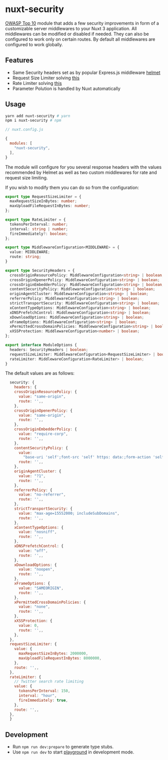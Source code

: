 # nuxt-security

[OWASP Top 10](https://cheatsheetseries.owasp.org/cheatsheets/Nodejs_Security_Cheat_Sheet.html#nodejs-security-cheat-sheet) module that adds a few security improvements in form of a customizable server middlewares to your Nuxt 3 application. All middlewares can be modified or disabled if needed. They can also be configured to work only on certain routes. By default all middlewares are configured to work globally.

## Features

* Same Security headers set as by popular Express.js middleware [helmet](https://helmetjs.github.io/)
* Request Size Limiter solving [this](https://cheatsheetseries.owasp.org/cheatsheets/Nodejs_Security_Cheat_Sheet.html#set-request-size-limits)
* Rate Limiter solving [this](https://cheatsheetseries.owasp.org/cheatsheets/Nodejs_Security_Cheat_Sheet.html#take-precautions-against-brute-forcing)
* Parameter Polution is handled by Nuxt automatically

## Usage

```sh
yarn add nuxt-security # yarn
npm i nuxt-security # npm
```

```javascript
// nuxt.config.js

{
  modules: [
    "nuxt-security",
  ],
}
```

The module will configure for you several response headers with the values recommended by Helmet as well as two custom middlewares for rate and request size limiting.

If you wish to modify them you can do so from the configuration:

```ts
export type RequestSizeLimiter = {
  maxRequestSizeInBytes: number;
  maxUploadFileRequestInBytes: number;
};

export type RateLimiter = {
  tokensPerInterval: number;
  interval: string | number;
  fireImmediately?: boolean;
};

export type MiddlewareConfiguration<MIDDLEWARE> = {
  value: MIDDLEWARE;
  route: string;
}

export type SecurityHeaders = {
  crossOriginResourcePolicy: MiddlewareConfiguration<string> | boolean;
  crossOriginOpenerPolicy: MiddlewareConfiguration<string> | boolean;
  crossOriginEmbedderPolicy: MiddlewareConfiguration<string> | boolean;
  contentSecurityPolicy: MiddlewareConfiguration<string> | boolean;
  originAgentCluster: MiddlewareConfiguration<string> | boolean;
  referrerPolicy: MiddlewareConfiguration<string> | boolean;
  strictTransportSecurity: MiddlewareConfiguration<string> | boolean;
  xContentTypeOptions: MiddlewareConfiguration<string> | boolean;
  xDNSPrefetchControl: MiddlewareConfiguration<string> | boolean;
  xDownloadOptions: MiddlewareConfiguration<string> | boolean;
  xFrameOptions: MiddlewareConfiguration<string> | boolean;
  xPermittedCrossDomainPolicies: MiddlewareConfiguration<string> | boolean;
  xXSSProtection: MiddlewareConfiguration<number> | boolean;
};

export interface ModuleOptions {
  headers: SecurityHeaders | boolean;
  requestSizeLimiter: MiddlewareConfiguration<RequestSizeLimiter> | boolean;
  rateLimiter: MiddlewareConfiguration<RateLimiter> | boolean;
}
```

The default values are as follows:

```js
  security: {
    headers: {
    crossOriginResourcePolicy: {
      value: "same-origin",
      route: '',,
    },
    crossOriginOpenerPolicy: {
      value: "same-origin",
      route: '',,
    },
    crossOriginEmbedderPolicy: {
      value: "require-corp",
      route: '',,
    },
    contentSecurityPolicy: {
      value:
        "base-uri 'self';font-src 'self' https: data:;form-action 'self';frame-ancestors 'self';img-src 'self' data:;object-src 'none';script-src-attr 'none';style-src 'self' https: 'unsafe-inline';upgrade-insecure-requests",
      route: '',,
    },
    originAgentCluster: {
      value: "?1",
      route: '',,
    },
    referrerPolicy: {
      value: "no-referrer",
      route: '',,
    },
    strictTransportSecurity: {
      value: "max-age=15552000; includeSubDomains",
      route: '',,
    },
    xContentTypeOptions: {
      value: "nosniff",
      route: '',,
    },
    xDNSPrefetchControl: {
      value: "off",
      route: '',,
    },
    xDownloadOptions: {
      value: "noopen",
      route: '',,
    },
    xFrameOptions: {
      value: "SAMEORIGIN",
      route: '',,
    },
    xPermittedCrossDomainPolicies: {
      value: "none",
      route: '',,
    },
    xXSSProtection: {
      value: 0,
      route: '',,
    },
  },
  requestSizeLimiter: {
    value: {
      maxRequestSizeInBytes: 2000000,
      maxUploadFileRequestInBytes: 8000000,
    },
    route: '',,
  },
  rateLimiter: {
    // Twitter search rate limiting
    value: {
      tokensPerInterval: 150,
      interval: "hour",
      fireImmediately: true,
    },
    route: '',,
  },
  }
```

## Development

- Run `npm run dev:prepare` to generate type stubs.
- Use `npm run dev` to start [playground](./playground) in development mode.
